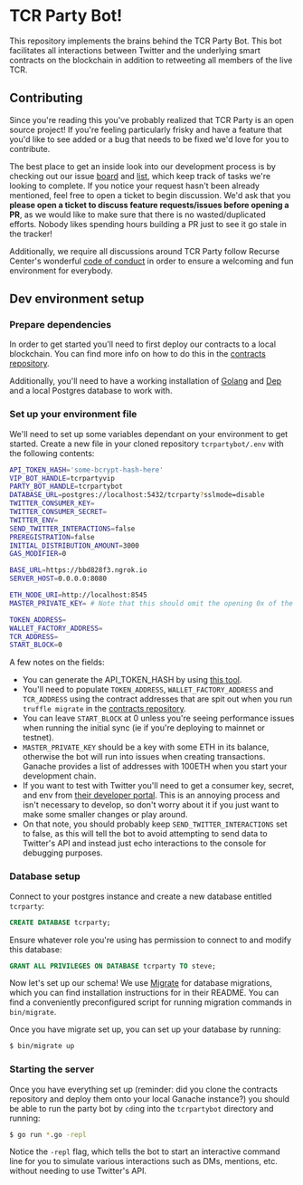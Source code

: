# TCR Party Bot!

This repository implements the brains behind the TCR Party Bot. This bot
facilitates all interactions between Twitter and the underlying smart contracts
on the blockchain in addition to retweeting all members of the live TCR.

## Contributing
Since you're reading this you've probably realized that TCR Party is an open
source project! If you're feeling particularly frisky and have a feature that
you'd like to see added or a bug that needs to be fixed we'd love for you to
contribute.

The best place to get an inside look into our development process is by
checking out our issue [board](https://gitlab.com/alpinefresh/tcr-party/tcrpartybot/boards) and [list](https://gitlab.com/alpinefresh/tcr-party/tcrpartybot/issues), which
keep track of tasks we're looking to complete. If you notice your request
hasn't been already mentioned, feel free to open a ticket to begin discussion.
We'd ask that you **please open a ticket to discuss feature requests/issues
before opening a PR**, as we would like to make sure that there is no
wasted/duplicated efforts. Nobody likes spending hours building a PR just to
see it go stale in the tracker!

Additionally, we require all discussions around TCR Party follow Recurse
Center's wonderful [code of conduct](https://www.recurse.com/code-of-conduct)
in order to ensure a welcoming and fun environment for everybody.

## Dev environment setup
### Prepare dependencies
In order to get started you'll need to first deploy our contracts to a local
blockchain. You can find more info on how to do this in the
[contracts repository](https://gitlab.com/alpinefresh/tcr-party/contracts).

Additionally, you'll need to have a working installation of
[Golang](https://golang.org/) and [Dep](https://github.com/golang/dep) and a
local Postgres database to work with.

### Set up your environment file
We'll need to set up some variables dependant on your environment to get
started. Create a new file in your cloned repository `tcrpartybot/.env` with
the following contents:

```bash
API_TOKEN_HASH='some-bcrypt-hash-here'
VIP_BOT_HANDLE=tcrpartyvip
PARTY_BOT_HANDLE=tcrpartybot
DATABASE_URL=postgres://localhost:5432/tcrparty?sslmode=disable
TWITTER_CONSUMER_KEY=
TWITTER_CONSUMER_SECRET=
TWITTER_ENV=
SEND_TWITTER_INTERACTIONS=false
PREREGISTRATION=false
INITIAL_DISTRIBUTION_AMOUNT=3000
GAS_MODIFIER=0

BASE_URL=https://bbd828f3.ngrok.io
SERVER_HOST=0.0.0.0:8080

ETH_NODE_URI=http://localhost:8545
MASTER_PRIVATE_KEY= # Note that this should omit the opening 0x of the private key

TOKEN_ADDRESS=
WALLET_FACTORY_ADDRESS=
TCR_ADDRESS=
START_BLOCK=0
```

A few notes on the fields:
* You can generate the API_TOKEN_HASH by using [this tool](https://bcrypt-generator.com/).
* You'll need to populate `TOKEN_ADDRESS`, `WALLET_FACTORY_ADDRESS` and `TCR_ADDRESS` using the contract addresses that are spit out when you run `truffle migrate` in the [contracts repository](https://gitlab.com/alpinefresh/tcr-party/contracts).
* You can leave `START_BLOCK` at 0 unless you're seeing performance issues when running the initial sync (ie if you're deploying to mainnet or testnet).
* `MASTER_PRIVATE_KEY` should be a key with some ETH in its balance, otherwise
  the bot will run into issues when creating transactions. Ganache provides a
  list of addresses with 100ETH when you start your development chain.
* If you want to test with Twitter you'll need to get a consumer key, secret,
  and env from [their developer portal](https://developer.twitter.com). This is
  an annoying process and isn't necessary to develop, so don't worry about it
  if you just want to make some smaller changes or play around.
* On that note, you should probably keep `SEND_TWITTER_INTERACTIONS` set to
  false, as this will tell the bot to avoid attempting to send data to
  Twitter's API and instead just echo interactions to the console for
  debugging purposes.

### Database setup
Connect to your postgres instance and create a new database entitled `tcrparty`:

```SQL
CREATE DATABASE tcrparty;
```

Ensure whatever role you're using has permission to connect to and modify this database:

```SQL
GRANT ALL PRIVILEGES ON DATABASE tcrparty TO steve;
```

Now let's set up our schema! We use [Migrate](https://github.com/golang-migrate/migrate/tree/master/cli) for
database migrations, which you can find installation instructions for in their
README. You can find a conveniently preconfigured script for running migration
commands in `bin/migrate`.

Once you have migrate set up, you can set up your database by running:

```bash
$ bin/migrate up
```

### Starting the server
Once you have everything set up (reminder: did you clone the contracts
repository and deploy them onto your local Ganache instance?) you should be able
to run the party bot by `cd`ing into the `tcrpartybot` directory and running:

```bash
$ go run *.go -repl
```

Notice the `-repl` flag, which tells the bot to start an interactive command
line for you to simulate various interactions such as DMs, mentions, etc.
without needing to use Twitter's API.
